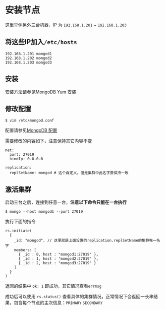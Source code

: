 # 安装节点

这里举例另外三台机器，IP 为 `192.168.1.201` ~ `192.168.1.203`

## 将这些IP加入`/etc/hosts`

```
192.168.1.201 mongod1
192.168.1.202 mongod2
192.168.1.203 mongod3
```

## 安装

安装方法请参见[MongoDB Yum 安装](/chapter-setup/chapter-mongodb/an-zhuang/yum-an-zhuang.md)

## 修改配置

```
$ vim /etc/mongod.conf
```

配置请参见[MongoDB 配置](/chapter-setup/chapter-mongodb/pei-zhi.md)

需要修改的内容如下，注意保持其它内容不变

```  
net:
  port: 27019
  bindIp: 0.0.0.0
  
replication:
  replSetName: mongod # 这个自定义，但是集群中此名字要保持一致

```



## 激活集群

启动三台之后，连接到任意一台，**注意以下命令只能在一台执行**

```
$ mongo --host mongod1 --port 27019
```

执行下面的指令

```
rs.initiate(
  {
    _id: "mongod", // 这里就是上面设置的replication.replSetName的集群唯一名字
    members: [
      { _id : 0, host : "mongod1:27019" },
      { _id : 1, host : "mongod2:27019" },
      { _id : 2, host : "mongod3:27019" }
    ]
  }
)
```

返回的结果中 `ok: 1` 即成功，其它情况查看`errmsg`

成功后可以使用 `rs.status()` 查看具体的集群情况，正常情况下会返回一长串结果，包含每个节点的主次信息：`PRIMARY` `SECONDARY`



